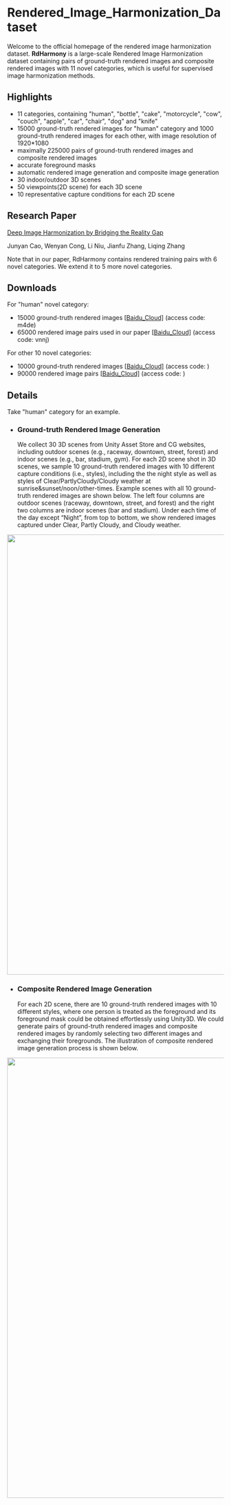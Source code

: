 # Rendered_Image_Harmonization_Dataset

Welcome to the official homepage of the rendered image harmonization dataset. **RdHarmony** is a large-scale Rendered Image Harmonization dataset containing pairs of ground-truth rendered images and composite rendered images with 11 novel categories, which is useful for supervised image harmonization methods.

<!--
<img src='examples/dataset_examples.jpg' align="center" width=1024>
-->

## Highlights

- 11 categories, containing "human", "bottle", "cake", "motorcycle", "cow", "couch", "apple", "car",  "chair", "dog" and "knife"
- 15000 ground-truth rendered images for "human" category and 1000 ground-truth rendered images for each other, with image resolution of 1920*1080
- maximally 225000 pairs of ground-truth rendered images and composite rendered images
- accurate foreground masks
- automatic rendered image generation and composite image generation
- 30 indoor/outdoor 3D scenes
- 50 viewpoints(2D scene) for each 3D scene
- 10 representative capture conditions for each 2D scene

## Research Paper

[Deep Image Harmonization by Bridging the Reality Gap](https://arxiv.org/pdf/2103.17104.pdf)

Junyan Cao, Wenyan Cong, Li Niu, Jianfu Zhang, Liqing Zhang

Note that in our paper, RdHarmony contains rendered training pairs with 6 novel categories. We extend it to 5 more novel categories.

## Downloads

For "human" novel category:

- 15000 ground-truth rendered images [[Baidu_Cloud\]](https://pan.baidu.com/s/1zOzLZe5BREXN26sn9NMmxg) (access code: m4de)
- 65000 rendered image pairs used in our paper [[Baidu_Cloud\]](https://pan.baidu.com/s/1eS_XE_bTDRvdGCUg9o42RQ) (access code: vnnj)

For other 10 novel categories:

- 10000 ground-truth rendered images [[Baidu_Cloud\]]() (access code: )
- 90000 rendered image pairs [[Baidu_Cloud\]]() (access code: )


## Details

Take "human" category for an example.

- ### **Ground-truth Rendered Image Generation**

  We collect 30 3D scenes from Unity Asset Store and CG websites, including outdoor scenes (e.g., raceway, downtown, street, forest) and indoor scenes (e.g., bar, stadium, gym). For each 2D scene shot in 3D scenes, we sample 10 ground-truth rendered images with 10 different capture conditions (i.e., styles), including the the night style as well as styles of Clear/PartlyCloudy/Cloudy weather at sunrise&sunset/noon/other-times. Example scenes with all 10 ground-truth rendered images are shown below. The left four columns are outdoor scenes (raceway, downtown, street, and forest) and the right two columns are indoor scenes (bar and stadium). Under each time of the day except “Night”, from top to bottom, we show rendered images captured under Clear, Partly Cloudy, and Cloudy weather.

<img src='examples/groundtruth_example.jpg' align="center" width=1024>

- ### **Composite Rendered Image Generation**

  For each 2D scene, there are 10 ground-truth rendered images with 10 different styles, where one person is treated as the foreground and its foreground mask could be obtained effortlessly using Unity3D. We could generate pairs of ground-truth rendered images and composite rendered images by randomly selecting two different images and exchanging their foregrounds. The illustration of composite rendered image generation process is shown below.

<img src='examples/dataset_generation.jpg' align="center" width=1024>
